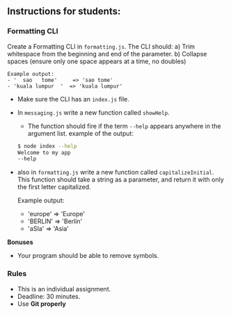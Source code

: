 ## Instructions for students:

### Formatting CLI 

Create a Formatting CLI in `formatting.js`. The CLI should:
    a) Trim whitespace from the beginning and end of the parameter.
    b) Collapse spaces (ensure only one space appears at a time, no doubles)

    Example output:  
    - '  sao   tome'     => 'sao tome'
    - 'kuala lumpur  '  => 'kuala lumpur'

-   Make sure the CLI has an `index.js` file.
-   In `messaging.js` write a new function called `showHelp`.
    *   The function should fire if the term `--help` appears anywhere in the argument list.
    example of the output:

    ```bash
    $ node index --help
    Welcome to my app
    --help
    ```

-   also in `formatting.js` write a new function called `capitalizeInitial`.        This function should take a string as a parameter, and return it with only      the first letter capitalized.

    Example output:  

    - 'europe'        => 'Europe'
    - 'BERLIN'        => 'Berlin'
    - 'aSIa'          => 'Asia'

**Bonuses**

-   Your program should be able to remove symbols.

### Rules

-   This is an individual assignment.
-   Deadline: 30 minutes.
-   Use **Git properly**






